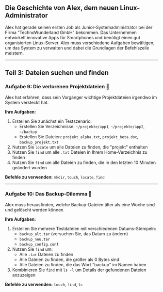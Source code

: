 ## Die Geschichte von Alex, dem neuen Linux-Administrator

Alex hat gerade seinen ersten Job als Junior-Systemadministrator bei der Firma "TechnoWunderland GmbH" bekommen. Das Unternehmen entwickelt innovative Apps für Smartphones und benötigt einen gut organisierten Linux-Server. Alex muss verschiedene Aufgaben bewältigen, um das System zu verwalten und dabei die Grundlagen der Befehlszeile meistern.

---

## **Teil 3: Dateien suchen und finden**

### Aufgabe 9: Die verlorenen Projektdateien 📁
Alex hat erfahren, dass sein Vorgänger wichtige Projektdateien irgendwo im System versteckt hat.

**Ihre Aufgaben:**
1. Erstellen Sie zunächst ein Testszenario:
   - Erstellen Sie Verzeichnisse: `~/projekte/app1`, `~/projekte/app2`, `~/backup`
   - Erstellen Sie Dateien: `projekt_alpha.txt`, `projekt_beta.doc`, `backup_projekt.txt`
2. Nutzen Sie `locate` um alle Dateien zu finden, die "projekt" enthalten
3. Nutzen Sie `find` um alle `.txt` Dateien in Ihrem Home-Verzeichnis zu finden
4. Nutzen Sie `find` um alle Dateien zu finden, die in den letzten 10 Minuten geändert wurden

**Befehle zu verwenden:** `mkdir`, `touch`, `locate`, `find`

---

### Aufgabe 10: Das Backup-Dilemma 💾
Alex muss herausfinden, welche Backup-Dateien älter als eine Woche sind und gelöscht werden können.

**Ihre Aufgaben:**
1. Erstellen Sie mehrere Testdateien mit verschiedenen Datums-Stempeln:
   - `backup_alt.tar` (versuchen Sie, das Datum zu ändern)
   - `backup_neu.tar`
   - `backup_config.conf`
2. Nutzen Sie `find` um:
   - Alle `.tar` Dateien zu finden
   - Alle Dateien zu finden, die größer als 0 Bytes sind
   - Alle Dateien zu finden, die das Wort "backup" im Namen haben
3. Kombinieren Sie `find` mit `ls -l` um Details der gefundenen Dateien anzuzeigen

**Befehle zu verwenden:** `touch`, `find`, `ls`